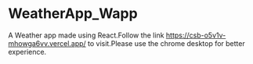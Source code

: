 # WeatherApp_Wapp
A Weather app made using React.Follow the link https://csb-o5v1v-mhowga6vv.vercel.app/ to visit.Please use the chrome desktop for better experience.

